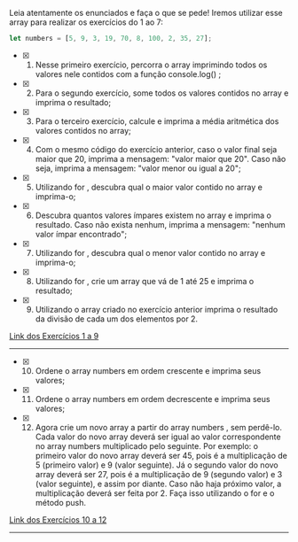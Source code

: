 Leia atentamente os enunciados e faça o que se pede! Iremos utilizar esse array para realizar os exercícios do 1 ao 7:

```js
let numbers = [5, 9, 3, 19, 70, 8, 100, 2, 35, 27];
```

- [X] 1. Nesse primeiro exercício, percorra o array imprimindo todos os valores nele contidos com a função console.log() ;

- [X] 2. Para o segundo exercício, some todos os valores contidos no array e imprima o resultado;

- [X] 3. Para o terceiro exercício, calcule e imprima a média aritmética dos valores contidos no array;

- [X] 4. Com o mesmo código do exercício anterior, caso o valor final seja maior que 20, imprima a mensagem: "valor maior que 20". Caso não seja, imprima a mensagem: "valor menor ou igual a 20";

- [X] 5. Utilizando for , descubra qual o maior valor contido no array e imprima-o;

- [X] 6. Descubra quantos valores ímpares existem no array e imprima o resultado. Caso não exista nenhum, imprima a mensagem: "nenhum valor ímpar encontrado";

- [X] 7. Utilizando for , descubra qual o menor valor contido no array e imprima-o;

- [X] 8. Utilizando for , crie um array que vá de 1 até 25 e imprima o resultado;

- [X] 9. Utilizando o array criado no exercício anterior imprima o resultado da divisão de cada um dos elementos por 2.

[Link dos Exercícios 1 a 9](https://github.com/leonardoVogel/trybe-exercicios/blob/main/01_fundamentos/b04_introducao-a-javascript-e-logica-de-programcao/d02_javascript-array-e-loop-for/script1.js)

---

- [X] 10. Ordene o array numbers em ordem crescente e imprima seus valores;

- [X] 11. Ordene o array numbers em ordem decrescente e imprima seus valores;

- [X] 12. Agora crie um novo array a partir do array numbers , sem perdê-lo. Cada valor do novo array deverá ser igual ao valor correspondente no array numbers multiplicado pelo seguinte. Por exemplo: o primeiro valor do novo array deverá ser 45, pois é a multiplicação de 5 (primeiro valor) e 9 (valor seguinte). Já o segundo valor do novo array deverá ser 27, pois é a multiplicação de 9 (segundo valor) e 3 (valor seguinte), e assim por diante. Caso não haja próximo valor, a multiplicação deverá ser feita por 2. Faça isso utilizando o for e o método push.

[Link dos Exercícios 10 a 12](https://github.com/leonardoVogel/trybe-exercicios/blob/main/01_fundamentos/b04_introducao-a-javascript-e-logica-de-programcao/d02_javascript-array-e-loop-for/script2.js)

---
